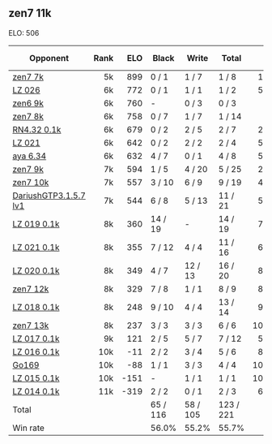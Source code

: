 ## zen7 11k ##

ELO: 506

Opponent | Rank | ELO | Black | Write | Total | Win rate
---------|-----:|----:|-------|-------|-------|-------:
[zen7 7k](zen7%207k.md) | 5k | 899 | 0 / 1 | 1 / 7 | 1 / 8 | 12.5%
[LZ 026](LZ%20026.md) | 6k | 772 | 0 / 1 | 1 / 1 | 1 / 2 | 50.0%
[zen6 9k](zen6%209k.md) | 6k | 760 | - | 0 / 3 | 0 / 3 | 0.0%
[zen7 8k](zen7%208k.md) | 6k | 758 | 0 / 7 | 1 / 7 | 1 / 14 | 7.1%
[RN4.32 0.1k](RN4.32%200.1k.md) | 6k | 679 | 0 / 2 | 2 / 5 | 2 / 7 | 28.6%
[LZ 021](LZ%20021.md) | 6k | 642 | 0 / 2 | 2 / 2 | 2 / 4 | 50.0%
[aya 6.34](aya%206.34.md) | 6k | 632 | 4 / 7 | 0 / 1 | 4 / 8 | 50.0%
[zen7 9k](zen7%209k.md) | 7k | 594 | 1 / 5 | 4 / 20 | 5 / 25 | 20.0%
[zen7 10k](zen7%2010k.md) | 7k | 557 | 3 / 10 | 6 / 9 | 9 / 19 | 47.4%
[DariushGTP3.1.5.7 lv1](DariushGTP3.1.5.7%20lv1.md) | 7k | 544 | 6 / 8 | 5 / 13 | 11 / 21 | 52.4%
[LZ 019 0.1k](LZ%20019%200.1k.md) | 8k | 360 | 14 / 19 | - | 14 / 19 | 73.7%
[LZ 021 0.1k](LZ%20021%200.1k.md) | 8k | 355 | 7 / 12 | 4 / 4 | 11 / 16 | 68.8%
[LZ 020 0.1k](LZ%20020%200.1k.md) | 8k | 349 | 4 / 7 | 12 / 13 | 16 / 20 | 80.0%
[zen7 12k](zen7%2012k.md) | 8k | 329 | 7 / 8 | 1 / 1 | 8 / 9 | 88.9%
[LZ 018 0.1k](LZ%20018%200.1k.md) | 8k | 248 | 9 / 10 | 4 / 4 | 13 / 14 | 92.9%
[zen7 13k](zen7%2013k.md) | 8k | 237 | 3 / 3 | 3 / 3 | 6 / 6 | 100.0%
[LZ 017 0.1k](LZ%20017%200.1k.md) | 9k | 121 | 2 / 5 | 5 / 7 | 7 / 12 | 58.3%
[LZ 016 0.1k](LZ%20016%200.1k.md) | 10k | -11 | 2 / 2 | 3 / 4 | 5 / 6 | 83.3%
[Go169](Go169.md) | 10k | -88 | 1 / 1 | 3 / 3 | 4 / 4 | 100.0%
[LZ 015 0.1k](LZ%20015%200.1k.md) | 10k | -151 | - | 1 / 1 | 1 / 1 | 100.0%
[LZ 014 0.1k](LZ%20014%200.1k.md) | 11k | -319 | 2 / 2 | 0 / 1 | 2 / 3 | 66.7%
Total | | | 65 / 116 | 58 / 105 | 123 / 221 | 
Win rate| | | 56.0% | 55.2% | 55.7% | 
